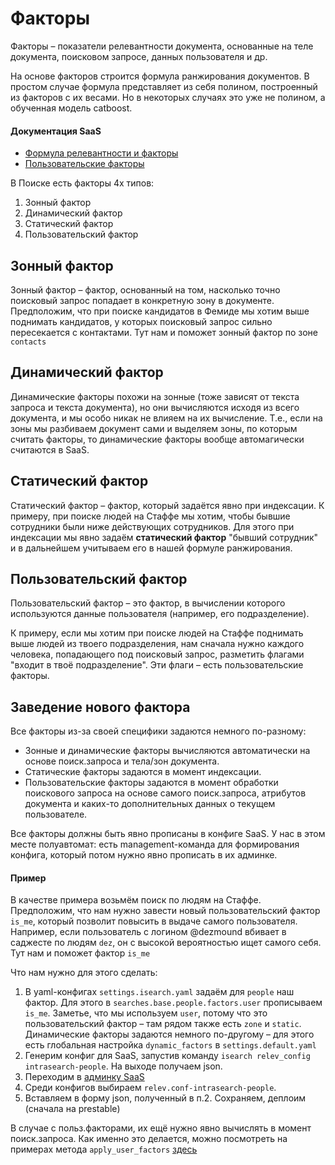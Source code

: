 # Факторы

Факторы – показатели релевантности документа, основанные на теле документа,
поисковом запросе, данных пользователя и др.

На основе факторов строится формула ранжирования документов.
В простом случае формула представляет из себя полином, построенный из факторов с их весами.
Но в некоторых случаях это уже не полином, а обученная модель catboost.

#### Документация SaaS
* [Формула релевантности и факторы](https://doc.yandex-team.ru/Search/saas/saas-overview/concepts/rank-gen.html?lang=ru)
* [Пользовательские факторы](https://wiki.yandex-team.ru/jandekspoisk/saas/factorsinfo/user/)

В Поиске есть факторы 4х типов:
1. Зонный фактор
2. Динамический фактор
3. Статический фактор
4. Пользовательский фактор

## Зонный фактор

Зонный фактор – фактор, основанный на том, насколько точно поисковый запрос попадает
в конкретную зону в документе. Предположим, что при поиске кандидатов в Фемиде
мы хотим выше поднимать кандидатов, у которых поисковый запрос сильно пересекается с контактами.
Тут нам и поможет зонный фактор по зоне `contacts`

## Динамический фактор

Динамические факторы похожи на зонные (тоже зависят от текста запроса и текста документа),
но они вычисляются исходя из всего документа, и мы особо никак не влияем на их вычисление.
Т.е., если на зоны мы разбиваем документ сами и выделяем зоны, по которым считать факторы,
то динамические факторы вообще автомагически считаются в SaaS.

## Статический фактор

Статический фактор – фактор, который задаётся явно при индексации. К примеру, при поиске людей на Стаффе
мы хотим, чтобы бывшие сотрудники были ниже действующих сотрудников. Для этого при индексации мы явно
задаём **статический фактор** "бывший сотрудник" и в дальнейшем учитываем его в нашей формуле ранжирования.

## Пользовательский фактор

Пользовательский фактор – это фактор, в вычислении которого используются данные пользователя
(например, его подразделение).

К примеру, если мы хотим при поиске людей на Стаффе поднимать выше людей из твоего подразделения,
нам сначала нужно каждого человека, попадающего под поисковый запрос,
разметить флагами "входит в твоё подразделение".
Эти флаги – есть пользовательские факторы.

## Заведение нового фактора

Все факторы из-за своей специфики задаются немного по-разному:
- Зонные и динамические факторы вычисляются автоматически на основе поиск.запроса и тела/зон документа.
- Статические факторы задаются в момент индексации.
- Пользовательские факторы задаются в момент обработки поискового запроса на основе самого поиск.запроса,
атрибутов документа и каких-то дополнительных данных о текущем пользователе.

Все факторы должны быть явно прописаны в конфиге SaaS. У нас в этом месте полуавтомат:
есть management-команда для формирования конфига, который потом нужно явно прописать в их админке.

#### Пример

В качестве примера возьмём поиск по людям на Стаффе. Предположим, что нам нужно завести
новый пользовательский фактор `is_me`, который позволит повысить в выдаче самого пользователя.
Например, если пользователь с логином @dezmound вбивает в саджесте по людям `dez`,
он с высокой вероятностью ищет самого себя. Тут нам и поможет фактор `is_me`

Что нам нужно для этого сделать:
1. В yaml-конфигах `settings.isearch.yaml` задаём для `people` наш фактор.
Для этого в `searches.base.people.factors.user` прописываем `is_me`.
Заметье, что мы используем `user`, потому что это пользовательский фактор – там рядом также есть `zone` и `static`.
Динамические факторы задаются немного по-другому – для этого есть глобальная настройка
`dynamic_factors` в `settings.default.yaml`
2. Генерим конфиг для SaaS, запустив команду `isearch relev_config intrasearch-people`. На выходе получаем json.
3. Переходим в [админку SaaS](https://saas-mon.n.yandex-team.ru/service_info?service=intrasearch-people&ctype=stable)
4. Среди конфигов выбираем `relev.conf-intrasearch-people`.
5. Вставляем в форму json, полученный в п.2. Сохраняем, деплоим (сначала на prestable)

В случае с польз.факторами, их ещё нужно явно вычислять в момент поиск.запроса.
Как именно это делается, можно посмотреть на примерах метода
`apply_user_factors` [здесь](../abovemeta/request_builders.py)

